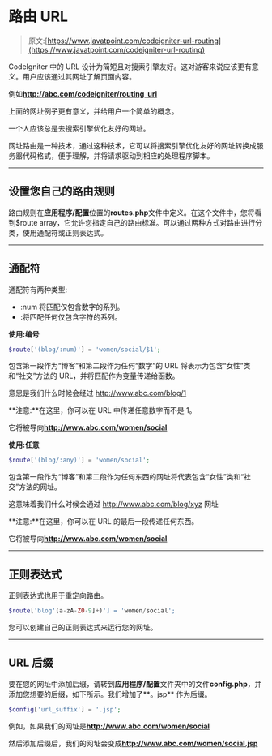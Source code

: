 # 路由 URL

> 原文:[https://www.javatpoint.com/codeigniter-url-routing](https://www.javatpoint.com/codeigniter-url-routing)

CodeIgniter 中的 URL 设计为简短且对搜索引擎友好。这对游客来说应该更有意义。用户应该通过其网址了解页面内容。

例如**http://abc.com/codeigniter/routing_url**

上面的网址例子更有意义，并给用户一个简单的概念。

一个人应该总是去搜索引擎优化友好的网址。

网址路由是一种技术，通过这种技术，它可以将搜索引擎优化友好的网址转换成服务器代码格式，便于理解，并将请求驱动到相应的处理程序脚本。

* * *

## 设置您自己的路由规则

路由规则在**应用程序/配置**位置的**routes.php**文件中定义。在这个文件中，您将看到$route array，它允许您指定自己的路由标准。可以通过两种方式对路由进行分类，使用通配符或正则表达式。

* * *

## 通配符

通配符有两种类型:

*   :num 将匹配仅包含数字的系列。
*   :将匹配任何仅包含字符的系列。

**使用:编号**

```php
$route['(blog/:num)'] = 'women/social/$1';

```

包含第一段作为“博客”和第二段作为任何“数字”的 URL 将表示为包含“女性”类和“社交”方法的 URL，并将匹配作为变量传递给函数。

意思是我们什么时候会经过 http://www.abc.com/blog/1

**注意:**在这里，你可以在 URL 中传递任意数字而不是 1。

它将被导向**http://www.abc.com/women/social**

**使用:任意**

```php
$route['(blog/:any)'] = 'women/social';

```

包含第一段作为“博客”和第二段作为任何东西的网址将代表包含“女性”类和“社交”方法的网址。

这意味着我们什么时候会通过 http://www.abc.com/blog/xyz 网址

**注意:**在这里，你可以在 URL 的最后一段传递任何东西。

它将被导向**http://www.abc.com/women/social**

* * *

## 正则表达式

正则表达式也用于重定向路由。

```php
$route['blog'(a-zA-Z0-9]+)'] = 'women/social';

```

您可以创建自己的正则表达式来运行您的网址。

* * *

## URL 后缀

要在您的网址中添加后缀，请转到**应用程序/配置**文件夹中的文件**config.php**，并添加您想要的后缀，如下所示。我们增加了**。jsp** 作为后缀。

```php
$config['url_suffix'] = '.jsp';

```

例如，如果我们的网址是**http://www.abc.com/women/social**

然后添加后缀后，我们的网址会变成**http://www.abc.com/women/social.jsp**